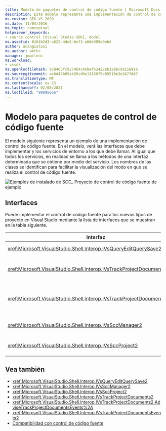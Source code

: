 ```yaml
---
title: Modelo de paquetes de control de código fuente | Microsoft Docs
description: Este modelo representa una implementación de control de código fuente. En el artículo se muestran los nombres de las clases para que sea más fácil ver cómo se realiza el control de código fuente.
ms.custom: SEO-VS-2020
ms.date: 11/04/2016
ms.topic: conceptual
helpviewer_keywords:
- source control [Visual Studio SDK], model
ms.assetid: 6164b2d3-a622-4de8-bef3-a6de985e9ebd
author: acangialosi
ms.author: anthc
manager: jmartens
ms.workload:
- vssdk
ms.openlocfilehash: 958465fc927464c46befb2422eb1286cda156916
ms.sourcegitcommit: ae6d47b09a439cd0e13180f5e89510e3e347fd47
ms.translationtype: MT
ms.contentlocale: es-ES
ms.lasthandoff: 02/08/2021
ms.locfileid: "99895666"
---
```

# <a name="model-for-source-control-packages"></a>Modelo para paquetes de control de código fuente
El modelo siguiente representa un ejemplo de una implementación de control de código fuente. En el modelo, verá las interfaces que debe implementar y los servicios de entorno a los que debe llamar. Al igual que todos los servicios, en realidad se llama a los métodos de una interfaz determinada que se obtiene por medio del servicio. Los nombres de las clases se identifican para facilitar la visualización del modo en que se realiza el control de código fuente.

 ![Ejemplos de instalado de SCC&#95;](../../extensibility/internals/media/scc_tup.gif "SCC_TUP") Proyecto de control de código fuente de ejemplo

## <a name="interfaces"></a>Interfaces
 Puede implementar el control de código fuente para los nuevos tipos de proyecto en Visual Studio mediante la lista de interfaces que se muestran en la tabla siguiente.

|Interfaz|Uso|
|---------------|---------|
|<xref:Microsoft.VisualStudio.Shell.Interop.IVsQueryEditQuerySave2>|Lo llaman los proyectos y los editores antes de guardar o cambiar los archivos (modificados). Se tiene acceso a esta interfaz mediante el <xref:Microsoft.VisualStudio.Shell.Interop.SVsQueryEditQuerySave> servicio.|
|<xref:Microsoft.VisualStudio.Shell.Interop.IVsTrackProjectDocuments2>|Lo llaman los proyectos para solicitar permiso para agregar, quitar o cambiar el nombre de un archivo o directorio. Los proyectos también llaman a esta interfaz para informar al entorno cuando se completa una acción de agregar, quitar o cambiar nombre. Se tiene acceso a él mediante el <xref:Microsoft.VisualStudio.Shell.Interop.SVsTrackProjectDocuments> servicio.|
|<xref:Microsoft.VisualStudio.Shell.Interop.IVsTrackProjectDocumentsEvents2>|Implementado por cualquier entidad que se registra para recibir una notificación cuando los proyectos agreguen, cambien el nombre o quiten un archivo o un directorio. Para registrarse para la notificación de eventos, llame a <xref:Microsoft.VisualStudio.Shell.Interop.IVsTrackProjectDocuments2.AdviseTrackProjectDocumentsEvents%2A> .|
|<xref:Microsoft.VisualStudio.Shell.Interop.IVsSccManager2>|Lo llaman los proyectos para registrarse con el paquete de control de código fuente y obtener información sobre el estado del control de código fuente. Se tiene acceso a esta interfaz mediante el <xref:Microsoft.VisualStudio.Shell.Interop.SVsSccManager> servicio.|
|<xref:Microsoft.VisualStudio.Shell.Interop.IVsSccProject2>|Implementado por el proyecto para responder a las solicitudes de control de código fuente para obtener información sobre los archivos y para obtener la configuración de control de código fuente necesaria para el archivo de proyecto.|

## <a name="see-also"></a>Vea también
- <xref:Microsoft.VisualStudio.Shell.Interop.IVsQueryEditQuerySave2>
- <xref:Microsoft.VisualStudio.Shell.Interop.IVsSccManager2>
- <xref:Microsoft.VisualStudio.Shell.Interop.IVsSccProject2>
- <xref:Microsoft.VisualStudio.Shell.Interop.IVsTrackProjectDocuments2>
- <xref:Microsoft.VisualStudio.Shell.Interop.IVsTrackProjectDocuments2.AdviseTrackProjectDocumentsEvents%2A>
- <xref:Microsoft.VisualStudio.Shell.Interop.IVsTrackProjectDocumentsEvents2>
- [Compatibilidad con control de código fuente](../../extensibility/internals/supporting-source-control.md)
